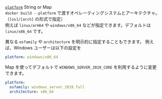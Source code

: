 <div class="separator"></div>

<a id="platform" href="#platform" class="field">`platform`</a> <span class="type">String or Map</span>  
`docker build --platform` で渡すオペレーティングシステムとアーキテクチャ。（`[os]/[arch]` の形式で指定）  
例えば `linux/arm64` や `windows/x86_64` などが指定できます。デフォルトは `linux/x86_64` です。

異なる `osfamily` や `architecture` を明示的に指定することもできます。
例えば、Windows ユーザーは以下の設定を

```yaml
platform: windows/x86_64
```

Map を使ってデフォルトで `WINDOWS_SERVER_2019_CORE` を利用するように変更できます。

```yaml
platform:
  osfamily: windows_server_2019_full
  architecture: x86_64
```
